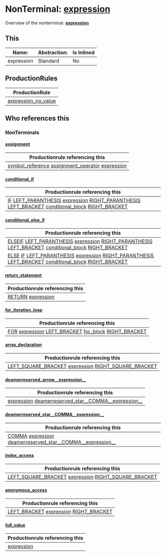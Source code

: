 # NonTerminal: **[expression](./expression.md)**

Overview of the nonterminal: **[expression](./expression.md)**



## This

| Name:                | Abstraction:    | Is Inlined |
| -------------------- | --------------- | ---------- |
| expression | Standard | No |



## ProductionRules

| ProductionRule |
| ---- |
| [expression_no_value](./expression_no_value.md)  |




## Who references this

### NonTerminals


#### [assignment](./../Grammar/assignment.md)

| Productionrule referencing this                      |
| ---------------------------------------------------- |
| [symbol_reference](./symbol_reference.md) [assignment_operator](./assignment_operator.md) [expression](./expression.md)  |


#### [conditional_if](./../Grammar/conditional_if.md)

| Productionrule referencing this                      |
| ---------------------------------------------------- |
| [IF](./../Lexicon/IF.md) [LEFT_PARANTHESIS](./../Lexicon/LEFT_PARANTHESIS.md) [expression](./expression.md) [RIGHT_PARANTHESIS](./../Lexicon/RIGHT_PARANTHESIS.md) [LEFT_BRACKET](./../Lexicon/LEFT_BRACKET.md) [conditional_block](./conditional_block.md) [RIGHT_BRACKET](./../Lexicon/RIGHT_BRACKET.md)  |


#### [conditional_else_if](./../Grammar/conditional_else_if.md)

| Productionrule referencing this                      |
| ---------------------------------------------------- |
| [ELSEIF](./../Lexicon/ELSEIF.md) [LEFT_PARANTHESIS](./../Lexicon/LEFT_PARANTHESIS.md) [expression](./expression.md) [RIGHT_PARANTHESIS](./../Lexicon/RIGHT_PARANTHESIS.md) [LEFT_BRACKET](./../Lexicon/LEFT_BRACKET.md) [conditional_block](./conditional_block.md) [RIGHT_BRACKET](./../Lexicon/RIGHT_BRACKET.md)  |
| [ELSE](./../Lexicon/ELSE.md) [IF](./../Lexicon/IF.md) [LEFT_PARANTHESIS](./../Lexicon/LEFT_PARANTHESIS.md) [expression](./expression.md) [RIGHT_PARANTHESIS](./../Lexicon/RIGHT_PARANTHESIS.md) [LEFT_BRACKET](./../Lexicon/LEFT_BRACKET.md) [conditional_block](./conditional_block.md) [RIGHT_BRACKET](./../Lexicon/RIGHT_BRACKET.md)  |


#### [return_statement](./../Grammar/return_statement.md)

| Productionrule referencing this                      |
| ---------------------------------------------------- |
| [RETURN](./../Lexicon/RETURN.md) [expression](./expression.md)  |


#### [for_iteration_loop](./../Grammar/for_iteration_loop.md)

| Productionrule referencing this                      |
| ---------------------------------------------------- |
| [FOR](./../Lexicon/FOR.md) [expression](./expression.md) [LEFT_BRACKET](./../Lexicon/LEFT_BRACKET.md) [for_block](./for_block.md) [RIGHT_BRACKET](./../Lexicon/RIGHT_BRACKET.md)  |


#### [array_declaration](./../Grammar/array_declaration.md)

| Productionrule referencing this                      |
| ---------------------------------------------------- |
| [LEFT_SQUARE_BRACKET](./../Lexicon/LEFT_SQUARE_BRACKET.md) [expression](./expression.md) [RIGHT_SQUARE_BRACKET](./../Lexicon/RIGHT_SQUARE_BRACKET.md)  |


#### [deamerreserved_arrow__expression__](./../Grammar/deamerreserved_arrow__expression__.md)

| Productionrule referencing this                      |
| ---------------------------------------------------- |
| [expression](./expression.md) [deamerreserved_star__COMMA__expression__](./deamerreserved_star__COMMA__expression__.md)  |


#### [deamerreserved_star__COMMA__expression__](./../Grammar/deamerreserved_star__COMMA__expression__.md)

| Productionrule referencing this                      |
| ---------------------------------------------------- |
| [COMMA](./../Lexicon/COMMA.md) [expression](./expression.md) [deamerreserved_star__COMMA__expression__](./deamerreserved_star__COMMA__expression__.md)  |


#### [index_access](./../Grammar/index_access.md)

| Productionrule referencing this                      |
| ---------------------------------------------------- |
| [LEFT_SQUARE_BRACKET](./../Lexicon/LEFT_SQUARE_BRACKET.md) [expression](./expression.md) [RIGHT_SQUARE_BRACKET](./../Lexicon/RIGHT_SQUARE_BRACKET.md)  |


#### [anonymous_access](./../Grammar/anonymous_access.md)

| Productionrule referencing this                      |
| ---------------------------------------------------- |
| [LEFT_BRACKET](./../Lexicon/LEFT_BRACKET.md) [expression](./expression.md) [RIGHT_BRACKET](./../Lexicon/RIGHT_BRACKET.md)  |


#### [full_value](./../Grammar/full_value.md)

| Productionrule referencing this                      |
| ---------------------------------------------------- |
| [expression](./expression.md)  |



